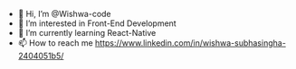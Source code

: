 - 👋 Hi, I’m @Wishwa-code
- 👀 I’m interested in Front-End Development
- 🌱 I’m currently learning React-Native
- 📫 How to reach me https://www.linkedin.com/in/wishwa-subhasingha-2404051b5/

<!---
Wishwa-code/Wishwa-code is a ✨ special ✨ repository because its `README.md` (this file) appears on your GitHub profile.
You can click the Preview link to take a look at your changes.
--->
